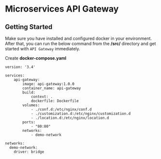# Microservices API Gateway 


## Getting Started

Make sure you have installed and configured docker in your environment. After that, you can run the below command from the **/src/** directory and get started with `API Gateway` immediately.

Create **docker-compose.yaml**

```console
version: '3.4'

services:
    api-gateway:
        image: api-gateway:1.0.0
        container_name: api-gateway
        build:
            context: .
            dockerfile: Dockerfile
        volumes:
            - ./conf.d:/etc/nginx/conf.d
            - ./customization.d:/etc/nginx/customization.d
            - ./location.d:/etc/nginx/location.d
        ports:
            - "80:80"
        networks:
            - demo-network

networks:
  demo-network:
    driver: bridge

```

